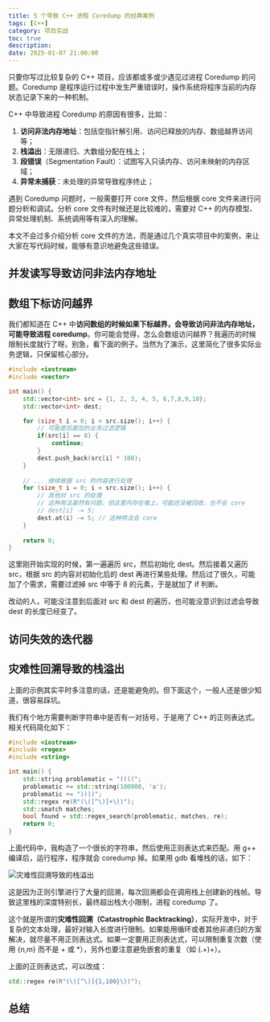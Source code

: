 ```yaml
---
title: 5 个导致 C++ 进程 Coredump 的经典案例
tags: [C++]
category: 项目实战
toc: true
description: 
date: 2025-01-07 21:00:00
---
```


只要你写过比较复杂的 C++ 项目，应该都或多或少遇见过进程 Coredump 的问题。Coredump 是程序运行过程中发生严重错误时，操作系统将程序当前的内存状态记录下来的一种机制。

C++ 中导致进程 Coredump 的原因有很多，比如：

1. **访问非法内存地址**：包括空指针解引用、访问已释放的内存、数组越界访问等；
2. **栈溢出**：无限递归、大数组分配在栈上；
3. **段错误**（Segmentation Fault）：试图写入只读内存、访问未映射的内存区域；
4. **异常未捕获**：未处理的异常导致程序终止；

遇到 Coredump 问题时，一般需要打开 core 文件，然后根据 core 文件来进行问题分析和调试。分析 core 文件有时候还是比较难的，需要对 C++ 的内存模型、异常处理机制、系统调用等有深入的理解。

本文不会过多介绍分析 core 文件的方法，而是通过几个真实项目中的案例，来让大家在写代码时候，能够有意识地避免这些错误。

<!-- more -->

## 并发读写导致访问非法内存地址



## 数组下标访问越界

我们都知道在 C++ 中**访问数组的时候如果下标越界，会导致访问非法内存地址，可能导致进程 coredump**。你可能会觉得，怎么会数组访问越界？我遍历的时候限制长度就行了呀。别急，看下面的例子。当然为了演示，这里简化了很多实际业务逻辑，只保留核心部分。

```cpp
#include <iostream>
#include <vector>

int main() {
    std::vector<int> src = {1, 2, 3, 4, 5, 6,7,8,9,10};
    std::vector<int> dest;

    for (size_t i = 0; i < src.size(); i++) {
        // 可能是后面加的业务过滤逻辑
        if(src[i] == 8) {
            continue;
        }
        dest.push_back(src[i] * 100);
    }
    
    // ... 继续根据 src 的内容进行处理
    for (size_t i = 0; i < src.size(); i++) {
        // 其他对 src 的处理
        // 这种用法虽然有问题，但这里内存在堆上，可能还没被回收，也不会 core
        // dest[i] -= 5; 
        dest.at(i) -= 5; // 这种用法会 core
    }
    
    return 0;
}
```

这里刚开始实现的时候，第一遍遍历 src，然后初始化 dest。然后接着又遍历 src，根据 src 的内容对初始化后的 dest 再进行某些处理。然后过了很久，可能加了个需求，需要过滤掉 src 中等于 8 的元素，于是就加了 if 判断。

改动的人，可能没注意到后面对 src 和 dest 的遍历，也可能没意识到过滤会导致 dest 的长度已经变了。
## 访问失效的迭代器



## 灾难性回溯导致的栈溢出

上面的示例其实平时多注意的话，还是能避免的。但下面这个，一般人还是很少知道，很容易踩坑。

我们有个地方需要判断字符串中是否有一对括号，于是用了 C++ 的正则表达式。相关代码简化如下：

```cpp
#include <iostream>
#include <regex>
#include <string>

int main() {
    std::string problematic = "((((";
    problematic += std::string(100000, 'a');
    problematic += "))))";
    std::regex re(R"(\([^\)]+\))");
    std::smatch matches;
    bool found = std::regex_search(problematic, matches, re);
    return 0;
}
```

上面代码中，我构造了一个很长的字符串，然后使用正则表达式来匹配。用 g++ 编译后，运行程序，程序就会 coredump 掉。如果用 gdb 看堆栈的话，如下：

![灾难性回溯导致的栈溢出](https://slefboot-1251736664.file.myqcloud.com/20250107_c++_crash_cases_regex.png)

这是因为正则引擎进行了大量的回溯，每次回溯都会在调用栈上创建新的栈帧。导致这里栈的深度特别长，最终超出栈大小限制，进程 coredump 了。

这个就是所谓的**灾难性回溯（Catastrophic Backtracking）**，实际开发中，对于复杂的文本处理，最好对输入长度进行限制。如果能用循环或者其他非递归的方案解决，就尽量不用正则表达式。如果一定要用正则表达式，可以限制重复次数（使用 {n,m} 而不是 + 或 *），另外也要注意避免嵌套的重复（如 (.+)+）。

上面的正则表达式，可以改成：

```cpp
std::regex re(R"(\([^\)]{1,100}\))");
```

## 总结

